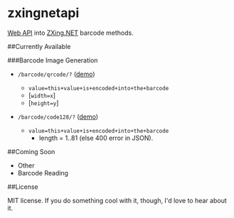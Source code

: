 zxingnetapi
===========

[Web API](http://zxingnetapi.azurewebsites.net/barcode/qrcode/?value=hello%20world&width=250&height=250) into [ZXing.NET](http://zxingnet.codeplex.com/) barcode methods.

##Currently Available

###Barcode Image Generation

* `/barcode/qrcode/?` ([demo](http://zxingnetapi.azurewebsites.net/barcode/qrcode/?value=I+did+it&height=500&width=500]))
  * `value=this+value+is+encoded+into+the+barcode`
  * [`width=x`]
  * [`height=y`]
  
* `/barcode/code128/?` ([demo](http://zxingnetapi.azurewebsites.net/barcode/code128/?value=I+did+it))
  * `value=this+value+is+encoded+into+the+barcode`
    * length = 1..81 (else 400 error in JSON).

##Coming Soon

* Other 
* Barcode Reading

##License

MIT license. If you do something cool with it, though, I'd love to hear about it.
